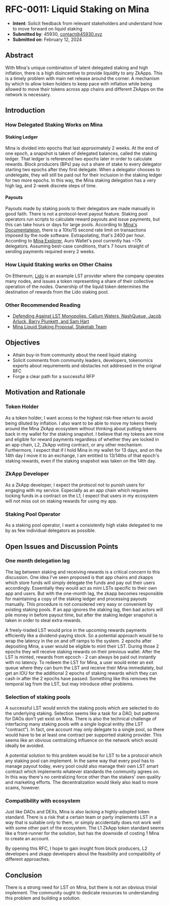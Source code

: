 # RFC-0011: Liquid Staking on Mina

- **Intent**: Solicit feedback from relevant stakeholders and understand how to move forward on liquid staking
- **Submitted by**: 45930, contact@45930.xyz
- **Submitted on**: February 12, 2024

## Abstract

With Mina's unique combination of latent delegated staking and high inflation, there is a high disincentive to provide liquidity to any ZkApps.  This is a timely problem with main net release around the corner.  A mechanism by which to allow token holders to keep pace with inflation while being allowed to move their tokens across app chains and different ZkApps on the network is necessary.

## Introduction
### How Delegated Staking Works on Mina
#### Staking Ledger
Mina is divided into epochs that last approximately 2 weeks.  At the end of one epoch, a snapshot is taken of delegated balances, called the staking ledger.  That ledger is referenced two epochs later in order to calculate rewards.  Block producers (BPs) pay out a share of stake to every delegator starting two epochs after they first delegate.  When a delegator chooses to undelegate, they will still be paid out for their inclusion in the staking ledger for two more epochs.  In this way, the Mina staking delegation has a very high lag, and 2-week discrete steps of time.
#### Payouts
Payouts made by staking pools to their delegators are made manually in good faith.  There is not a protocol-level payout feature.  Staking pool operators run scripts to calculate reward payouts and issue payments, but this can take hours or days for large pools.  According to [Mina's Documentateion](https://docs.minaprotocol.com/mina-protocol/sending-a-payment#sending-many-transactions), there is a 10tx/15 second rate limit on transactions imposed by the node software.  Extrapolating, that's 2400 per hour.  According to [Mina Explorer](https://minaexplorer.com/staking), Auro Wallet's pool currently has ~17k delegators.  Assuming best-case conditions, that's 7 hours straight of sending payments required every 2 weeks.
### How Liquid Staking works on Other Chains
On Ethereum, [Lido](https://lido.fi/) is an example LST provider where the company operates many nodes, and issues a token representing a share of their collective operation of the nodes.  Ownership of the liquid token determines the destination of rewards from the Lido staking pool.
### Other Recommended Reading
- [Defending Against LST Monopolies, Callum Waters, NashQueue, Jacob Arluck, Barry Plunkett, and Sam Hart](https://forum.celestia.org/t/defending-against-lst-monopolies/1554)
- [Mina Liquid Staking Proposal, Staketab Team](https://docs.google.com/document/d/1Lf0JMgAArAavUxs7Ef5RUJfMr2ES6qJNcy10ErGmqiQ/edit?usp=sharing)
## Objectives
- Attain buy-in from community about the need liquid staking
- Solicit comments from community leaders, developers, tokenomics experts about requirements and obstacles not addressed in the original RFC
- Forge a clear path for a successful RFP
## Motivation and Rationale

### Token Holder
As a token holder, I want access to the highest risk-free return to avoid being diluted by inflation.  I also want to be able to move my tokens freely around the Mina ZkApp ecosystem without thinking about putting tokens back in my wallet for the staking snapshot.  I believe that my tokens are mine and eligible for reward payments regardless of whether they are locked in an app chain, L2, ZkApp voting contract, or any other mechanism.  Furthermore, I expect that if I hold Mina in my wallet for 13 days, and on the 14th day I move it to an exchange, I am entitled to 13/14ths of that epoch's staking rewards, even if the staking snapshot was taken on the 14th day.
### ZkApp Developer
As a ZkApp developer, I expect the protocol not to punish users for engaging with my service.  Especially as an app chain which requires locking funds in a contract on the L1, I expect that users in my ecosystem will not miss out on staking rewards for using my app.
### Staking Pool Operator
As a staking pool operator, I want a consistently high stake delegated to me by as few individual delegators as possible.
## Open Issues and Discussion Points
### One month delegation lag
The lag between staking and receiving rewards is a critical concern to this discussion.  One idea I've seen proposed is that app chains and zkapps which store funds will simply delegate the funds and pay out their users accordingly.  Essentially they would act as mini LSTs specific to their own app and users.  But with the one-month lag, the zkapp becomes responsible for maintaining a copy of the staking ledger and processing payouts manually.  This procedure is not considered very easy or convenient by existing staking pools.  If an app ignores the staking lag, then bad actors will pile money in before payout time, but after the staking ledger snapshot is taken in order to steal extra rewards.

A freely-traded LST would price in the upcoming rewards payments efficiently like a dividend-paying stock.  So a potential approach would be to wrap the latency in the on and off ramps to the system.  2 epochs after depositing Mina, a user would be eligible to mint their LST.  During those 2 epochs they will receive staking rewards on their previous wallet.  After the LST is minted, rewards from epcoch - 2 can always be paid out instantly with no latency.  To redeem the LST for Mina, a user would enter an exit queue where they can burn the LST and receive their Mina immediately, but get an IOU for the additional 2 epochs of staking rewards which they can cash in after the 2 epochs have passed.  Something like this removes the temporal lag from the LST, but may introduce other problems.
### Selection of staking pools
A successful LST would enrich the staking pools which are selected to do the underlying staking.  Selection seems like a task for a DAO, but patterns for DAOs don't yet exist on Mina.  There is also the technical challenge of interfacing many staking pools with a single logical entity (the LST "contract").  In fact, one account may only delegate to a single pool, so there would have to be at least one contract per supported staking provider.  This seems like an obvious centralizing influence on the network which would ideally be avoided.

A potential solution to this problem would be for LST to be a protocol which any staking pool can implement.  In the same way that every pool has to manage payout today, every pool could also manage their own LST smart contract which implements whatever standards the community agrees on.  In this way there's no centralizing force other than the stakers' own quality and marketing efforts.  The decentralization would likely also lead to more scams, however.
### Compatibility with ecosystem
Just like DAOs and DEXs, Mina is also lacking a highly-adopted token standard.  There is a risk that a certain team or party implements LST in a way that is suitable only to them, or simply accidentally does not work well with some other part of the ecosystem.  The L1 ZkApp token standard seems like a front-runner for the solution, but has the downside of costing 1 Mina to create an account.

By opening this RFC, I hope to gain insight from block producers, L2 developers and zkapp developers about the feasibility and compatibility of different approaches.
## Conclusion
There is a strong need for LST on Mina, but there is not an obvious trivial implement.  The community ought to dedicate resources to understanding this problem and building a solution.
